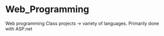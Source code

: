 # Web_Programming
Web programming Class projects -> variety of languages. Primarily done with ASP.net
